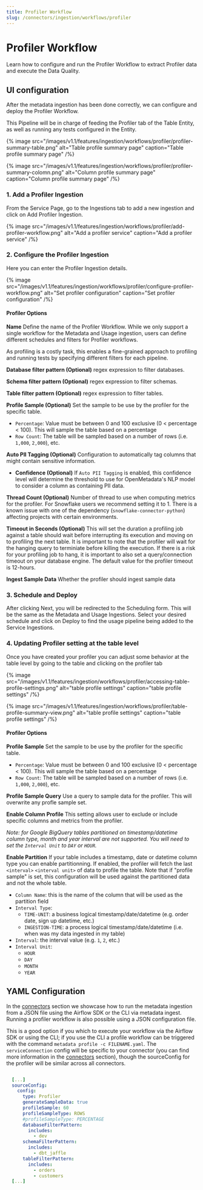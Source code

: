 ```yaml
---
title: Profiler Workflow
slug: /connectors/ingestion/workflows/profiler
---
```


# Profiler Workflow

Learn how to configure and run the Profiler Workflow to extract Profiler data and execute the Data Quality.

## UI configuration
After the metadata ingestion has been done correctly, we can configure and deploy the Profiler Workflow.

This Pipeline will be in charge of feeding the Profiler tab of the Table Entity, as well as running any tests configured in the Entity.

{% image
  src="/images/v1.1/features/ingestion/workflows/profiler/profiler-summary-table.png"
  alt="Table profile summary page"
  caption="Table profile summary page"
 /%}


{% image
  src="/images/v1.1/features/ingestion/workflows/profiler/profiler-summary-colomn.png"
  alt="Column profile summary page"
  caption="Column profile summary page"
 /%}



### 1. Add a Profiler Ingestion
From the Service Page, go to the Ingestions tab to add a new ingestion and click on Add Profiler Ingestion.

{% image
  src="/images/v1.1/features/ingestion/workflows/profiler/add-profiler-workflow.png"
  alt="Add a profiler service"
  caption="Add a profiler service"
 /%}


### 2. Configure the Profiler Ingestion
Here you can enter the Profiler Ingestion details.

{% image
  src="/images/v1.1/features/ingestion/workflows/profiler/configure-profiler-workflow.png"
  alt="Set profiler configuration"
  caption="Set profiler configuration"
 /%}


#### Profiler Options
**Name**
Define the name of the Profiler Workflow. While we only support a single workflow for the Metadata and Usage ingestion, users can define different schedules and filters for Profiler workflows.

As profiling is a costly task, this enables a fine-grained approach to profiling and running tests by specifying different filters for each pipeline.

**Database filter pattern (Optional)**
regex expression to filter databases.

**Schema filter pattern (Optional)**
regex expression to filter schemas.

**Table filter pattern (Optional)**
regex expression to filter tables.

**Profile Sample (Optional)**
Set the sample to be use by the profiler for the specific table.
- `Percentage`: Value must be between 0 and 100 exclusive (0 < percentage < 100). This will sample the table based on a percentage
- `Row Count`: The table will be sampled based on a number of rows (i.e. `1,000`, `2,000`), etc.

**Auto PII Tagging (Optional)**
Configuration to automatically tag columns that might contain sensitive information.

- **Confidence (Optional)**
If `Auto PII Tagging` is enabled, this confidence level will determine the threshold to use for OpenMetadata's NLP model to consider a column as containing PII data.

**Thread Count (Optional)**
Number of thread to use when computing metrics for the profiler. For Snowflake users we recommend setting it to 1. There is a known issue with one of the dependency (`snowflake-connector-python`) affecting projects with certain environments. 

**Timeout in Seconds (Optional)**
This will set the duration a profiling job against a table should wait before interrupting its execution and moving on to profiling the next table. It is important to note that the profiler will wait for the hanging query to terminiate before killing the execution. If there is a risk for your profiling job to hang, it is important to also set a query/connection timeout on your database engine. The default value for the profiler timeout is 12-hours.

**Ingest Sample Data**
Whether the profiler should ingest sample data

### 3. Schedule and Deploy
After clicking Next, you will be redirected to the Scheduling form. This will be the same as the Metadata and Usage Ingestions. Select your desired schedule and click on Deploy to find the usage pipeline being added to the Service Ingestions.

### 4. Updating Profiler setting at the table level
Once you have created your profiler you can adjust some behavior at the table level by going to the table and clicking on the profiler tab 

{% image
  src="/images/v1.1/features/ingestion/workflows/profiler/accessing-table-profile-settings.png"
  alt="table profile settings"
  caption="table profile settings"
 /%}

{% image
  src="/images/v1.1/features/ingestion/workflows/profiler/table-profile-summary-view.png"
  alt="table profile settings"
  caption="table profile settings"
 /%}


#### Profiler Options
**Profile Sample**
Set the sample to be use by the profiler for the specific table.
- `Percentage`: Value must be between 0 and 100 exclusive (0 < percentage < 100). This will sample the table based on a percentage
- `Row Count`: The table will be sampled based on a number of rows (i.e. `1,000`, `2,000`), etc.

**Profile Sample Query**
Use a query to sample data for the profiler. This will overwrite any profle sample set.

**Enable Column Profile**
This setting allows user to exclude or include specific columns and metrics from the profiler.

*Note: for Google BigQuery tables partitioned on timestamp/datetime column type, month and year interval are not supported. You will need to set the `Interval Unit` to `DAY` or `HOUR`.*

**Enable Partition**
If your table includes a timestamp, date or datetime column type you can enable partitionning. If enabled, the profiler will fetch the last `<interval>` `<interval unit>` of data to profile the table. Note that if "profile sample" is set, this configuration will be used against the partitioned data and not the whole table.
- `Column Name`: this is the name of the column that will be used as the partition field
- `Interval Type`:
  - `TIME-UNIT`: a business logical timestamp/date/datetime (e.g. order date, sign up datetime, etc.)
  - `INGESTION-TIME`: a process logical timestamp/date/datetime (i.e. when was my data ingested in my table)
- `Interval`: the interval value (e.g. `1`, `2`, etc.)
- `Interval Unit`: 
  - `HOUR`
  - `DAY`
  - `MONTH`
  - `YEAR`


## YAML Configuration

In the [connectors](/connectors) section we showcase how to run the metadata ingestion from a JSON file using the Airflow SDK or the CLI via metadata ingest. Running a profiler workflow is also possible using a JSON configuration file.

This is a good option if you which to execute your workflow via the Airflow SDK or using the CLI; if you use the CLI a profile workflow can be triggered with the command `metadata profile -c FILENAME.yaml`. The `serviceConnection` config will be specific to your connector (you can find more information in the [connectors](/connectors) section), though the sourceConfig for the profiler will be similar across all connectors.

```yaml

  [...]
  sourceConfig:
    config:
      type: Profiler
      generateSampleData: true
      profileSample: 60
      profileSampleType: ROWS
      #profileSampleType: PERCENTAGE
      databaseFilterPattern: 
        includes: 
          - dev
      schemaFilterPattern:
        includes: 
          - dbt_jaffle
      tableFilterPattern:
        includes: 
          - orders
          - customers
  [...]
```
